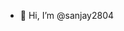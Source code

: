 - 👋 Hi, I’m @sanjay2804

<!---
sanjay2804/sanjay2804 is a ✨ special ✨ repository because its `README.md` (this file) appears on your GitHub profile.
You can click the Preview link to take a look at your changes.
--->
